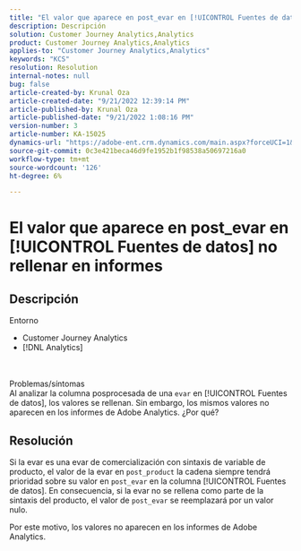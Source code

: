 ```yaml
---
title: "El valor que aparece en post_evar en [!UICONTROL Fuentes de datos] no se rellena en informes"
description: Descripción
solution: Customer Journey Analytics,Analytics
product: Customer Journey Analytics,Analytics
applies-to: "Customer Journey Analytics,Analytics"
keywords: "KCS"
resolution: Resolution
internal-notes: null
bug: false
article-created-by: Krunal Oza
article-created-date: "9/21/2022 12:39:14 PM"
article-published-by: Krunal Oza
article-published-date: "9/21/2022 1:08:16 PM"
version-number: 3
article-number: KA-15025
dynamics-url: "https://adobe-ent.crm.dynamics.com/main.aspx?forceUCI=1&pagetype=entityrecord&etn=knowledgearticle&id=68fc6364-aa39-ed11-9db0-0022480867bd"
source-git-commit: 0c3e421beca46d9fe1952b1f98538a50697216a0
workflow-type: tm+mt
source-wordcount: '126'
ht-degree: 6%

---
```


# El valor que aparece en post_evar en [!UICONTROL Fuentes de datos] no rellenar en informes

## Descripción

Entorno<br>
- Customer Journey Analytics
- [!DNL Analytics]

<br> <br>Problemas/síntomas<br>
Al analizar la columna posprocesada de una `evar` en [!UICONTROL Fuentes de datos], los valores se rellenan. Sin embargo, los mismos valores no aparecen en los informes de Adobe Analytics. ¿Por qué?




## Resolución


Si la evar es una evar de comercialización con sintaxis de variable de producto, el valor de la evar en `post_product` la cadena siempre tendrá prioridad sobre su valor en `post_evar` en la columna [!UICONTROL Fuentes de datos]. En consecuencia, si la evar no se rellena como parte de la sintaxis del producto, el valor de `post_evar` se reemplazará por un valor nulo.

Por este motivo, los valores no aparecen en los informes de Adobe Analytics.

